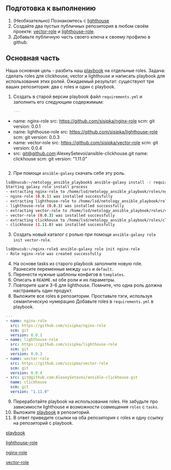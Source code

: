 ## Подготовка к выполнению
1. (Необязательно) Познакомтесь с [lighthouse](https://youtu.be/ymlrNlaHzIY?t=929)
2. Создайте два пустых публичных репозитория в любом своём проекте: [vector-role](https://github.com/sisipka/vector-role) и [lighthouse-role](https://github.com/sisipka/lighthouse-role).
3. Добавьте публичную часть своего ключа к своему профилю в github.

## Основная часть

Наша основная цель - разбить наш [playbook](https://github.com/sisipka/netology_ansible_playbook) на отдельные roles. Задача: сделать roles для clickhouse, vector и lighthouse и написать playbook для использования этих ролей. Ожидаемый результат: существуют три ваших репозитория: два с roles и один с playbook.

1. Создать в старой версии playbook файл `requirements.yml` и заполнить его следующим содержимым:

   ```yaml
   ---
- name: nginx-role
  src: https://github.com/sisipka/nginx-role
  scm: git
  version: 0.0.1
- name: lighthouse-role
  src: https://github.com/sisipka/lighthouse-role
  scm: git
  version: 0.0.3
- name: vector-role
  src: https://github.com/sisipka/vector-role
  scm: git
  version: 0.0.4
- src: git@github.com:AlexeySetevoi/ansible-clickhouse.git
  name: clickhouse
  scm: git
  version: "1.11.0"
   ```

2. При помощи `ansible-galaxy` скачать себе эту роль.

```bash
lsd@nucub:~/netology_ansible_playbook$ ansible-galaxy install -r requirements.yml -p roles
Starting galaxy role install process
- extracting nginx-role to /home/lsd/netology_ansible_playbook/roles/nginx-role
- nginx-role (0.0.1) was installed successfully
- extracting lighthouse-role to /home/lsd/netology_ansible_playbook/roles/lighthouse-role
- lighthouse-role (0.0.3) was installed successfully
- extracting vector-role to /home/lsd/netology_ansible_playbook/roles/vector-role
- vector-role (0.0.3) was installed successfully
- extracting clickhouse to /home/lsd/netology_ansible_playbook/roles/clickhouse
- clickhouse (1.11.0) was installed successfully
```

3. Создать новый каталог с ролью при помощи `ansible-galaxy role init vector-role`.

```bash
lsd@nucub:~/nginx-role$ ansible-galaxy role init nginx-role
- Role nginx-role was created successfully
```

4. На основе tasks из старого playbook заполните новую role. Разнесите переменные между `vars` и `default`. 
5. Перенести нужные шаблоны конфигов в `templates`.
6. Описать в `README.md` обе роли и их параметры.
7. Повторите шаги 3-6 для lighthouse. Помните, что одна роль должна настраивать один продукт.
8. Выложите все roles в репозитории. Проставьте тэги, используя семантическую нумерацию Добавьте roles в `requirements.yml` в playbook.

```yml
---
- name: nginx-role
  src: https://github.com/sisipka/nginx-role
  scm: git
  version: 0.0.1
- name: lighthouse-role
  src: https://github.com/sisipka/lighthouse-role
  scm: git
  version: 0.0.3
- name: vector-role
  src: https://github.com/sisipka/vector-role
  scm: git
  version: 0.0.4
- src: git@github.com:AlexeySetevoi/ansible-clickhouse.git
  name: clickhouse
  scm: git
  version: "1.11.0"
```

9.  Переработайте playbook на использование roles. Не забудьте про зависимости lighthouse и возможности совмещения `roles` с `tasks`.
10. Выложите [playbook](https://github.com/sisipka/netology_ansible_playbook) в репозиторий.
11. В ответ приведите ссылки на оба репозитория с roles и одну ссылку на репозиторий с playbook.

[playbook](https://github.com/sisipka/netology_ansible_playbook)

[lighthouse-role](https://github.com/sisipka/lighthouse-role)

[nginx-role](https://github.com/sisipka/nginx-role)

[vector-role](https://github.com/sisipka/vector-role)